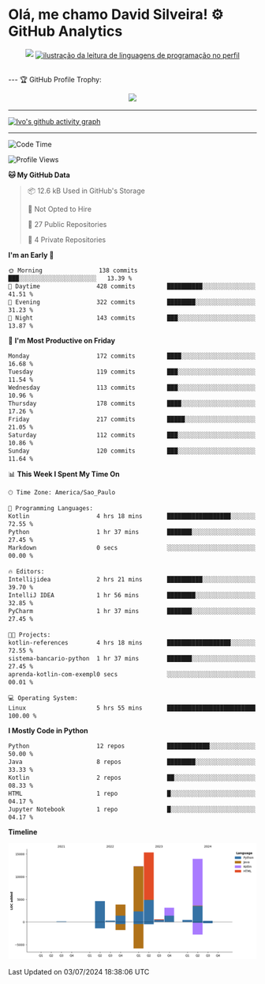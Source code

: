 
# Olá, me chamo David Silveira! ⚙️ GitHub Analytics

<div width="100%" align="center">
  <img  src="http://github-profile-summary-cards.vercel.app/api/cards/profile-details?username=DavidSilveira80&theme=transparent"/>
  <a href="https://github.com/Gurupreet" title="ilustração do mapeamento de linguagens">
  <img align="center" src="https://github-readme-stats.vercel.app/api/top-langs/?username=DavidSilveira80&theme=dracula&hide_langs_below=1" alt="ilustração da leitura de linguagens de programação no perfil"/>
</a>
</div>


<br />

--- 🏆 GitHub Profile Trophy:

<p align="center">
  <a
    href="https://github.com/ryo-ma/github-profile-trophy"
    title="repositório de troféus"
  >
    <img
      width="800"
      src="https://github-profile-trophy.vercel.app/?username=DavidSilveira80&column=8&theme=darkhub&no-frame=true&no-bg=true"
    />
  </a>
</p>

---
[![Ivo's github activity graph](https://github-readme-activity-graph.vercel.app/graph?username=DavidSilveira80&bg_color=0d1117&color=708090&line=139ae1&point=ffffff&area=true&hide_border=true)](https://github.com/ip681/)

---
<!--START_SECTION:waka-->
![Code Time](http://img.shields.io/badge/Code%20Time-139%20hrs%2057%20mins-blue)

![Profile Views](http://img.shields.io/badge/Profile%20Views-19-blue)

**🐱 My GitHub Data** 

> 📦 12.6 kB Used in GitHub's Storage 
 > 
> 🚫 Not Opted to Hire
 > 
> 📜 27 Public Repositories 
 > 
> 🔑 4 Private Repositories 
 > 
**I'm an Early 🐤** 

```text
🌞 Morning                138 commits         ███░░░░░░░░░░░░░░░░░░░░░░   13.39 % 
🌆 Daytime                428 commits         ██████████░░░░░░░░░░░░░░░   41.51 % 
🌃 Evening                322 commits         ████████░░░░░░░░░░░░░░░░░   31.23 % 
🌙 Night                  143 commits         ███░░░░░░░░░░░░░░░░░░░░░░   13.87 % 
```
📅 **I'm Most Productive on Friday** 

```text
Monday                   172 commits         ████░░░░░░░░░░░░░░░░░░░░░   16.68 % 
Tuesday                  119 commits         ███░░░░░░░░░░░░░░░░░░░░░░   11.54 % 
Wednesday                113 commits         ███░░░░░░░░░░░░░░░░░░░░░░   10.96 % 
Thursday                 178 commits         ████░░░░░░░░░░░░░░░░░░░░░   17.26 % 
Friday                   217 commits         █████░░░░░░░░░░░░░░░░░░░░   21.05 % 
Saturday                 112 commits         ███░░░░░░░░░░░░░░░░░░░░░░   10.86 % 
Sunday                   120 commits         ███░░░░░░░░░░░░░░░░░░░░░░   11.64 % 
```


📊 **This Week I Spent My Time On** 

```text
🕑︎ Time Zone: America/Sao_Paulo

💬 Programming Languages: 
Kotlin                   4 hrs 18 mins       ██████████████████░░░░░░░   72.55 % 
Python                   1 hr 37 mins        ███████░░░░░░░░░░░░░░░░░░   27.45 % 
Markdown                 0 secs              ░░░░░░░░░░░░░░░░░░░░░░░░░   00.00 % 

🔥 Editors: 
Intellijidea             2 hrs 21 mins       ██████████░░░░░░░░░░░░░░░   39.70 % 
IntelliJ IDEA            1 hr 56 mins        ████████░░░░░░░░░░░░░░░░░   32.85 % 
PyCharm                  1 hr 37 mins        ███████░░░░░░░░░░░░░░░░░░   27.45 % 

🐱‍💻 Projects: 
kotlin-references        4 hrs 18 mins       ██████████████████░░░░░░░   72.55 % 
sistema-bancario-python  1 hr 37 mins        ███████░░░░░░░░░░░░░░░░░░   27.45 % 
aprenda-kotlin-com-exempl0 secs              ░░░░░░░░░░░░░░░░░░░░░░░░░   00.01 % 

💻 Operating System: 
Linux                    5 hrs 55 mins       █████████████████████████   100.00 % 
```

**I Mostly Code in Python** 

```text
Python                   12 repos            ████████████░░░░░░░░░░░░░   50.00 % 
Java                     8 repos             ████████░░░░░░░░░░░░░░░░░   33.33 % 
Kotlin                   2 repos             ██░░░░░░░░░░░░░░░░░░░░░░░   08.33 % 
HTML                     1 repo              █░░░░░░░░░░░░░░░░░░░░░░░░   04.17 % 
Jupyter Notebook         1 repo              █░░░░░░░░░░░░░░░░░░░░░░░░   04.17 % 
```



**Timeline**

![Lines of Code chart](https://raw.githubusercontent.com/DavidSilveira80/DavidSilveira80/master/assets/bar_graph.png)


 Last Updated on 03/07/2024 18:38:06 UTC
<!--END_SECTION:waka-->


